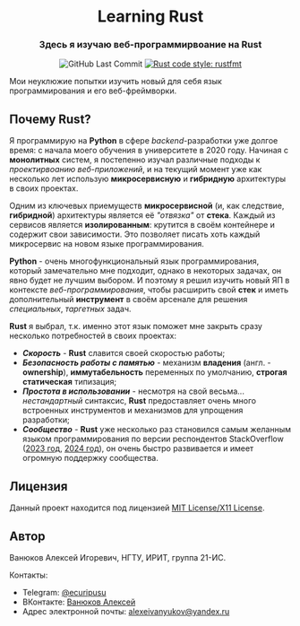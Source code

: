 <div align="center">
    <h1>
        <b>Learning Rust</b>
    </h1>
    <h3>
        Здесь я изучаю веб-программирвоание на Rust
    </h3>
    <img alt="GitHub Last Commit" src="https://img.shields.io/github/last-commit/alex6712/learning-rust?logo=GitHub">
    <a href="https://github.com/rust-lang/rustfmt">
        <img alt="Rust code style: rustfmt" src="https://img.shields.io/badge/code%20style-rustfmt-ffffff.svg">
    </a>
</div>

Мои неуклюжие попытки изучить новый для себя язык программирования и его веб-фреймворки.

## Почему Rust?

Я программирую на **Python** в сфере _backend_-разработки уже долгое время: с начала моего обучения в университете в 2020 году. Начиная с **монолитных** систем, я постепенно изучал различные подходы к _проектирвоанию веб-приложений_, и на текущий момент уже как несколько лет использую **микросервисную** и **гибридную** архитектуры в своих проектах.

Одним из ключевых приемуществ **микросервисной** (и, как следствие, **гибридной**) архитектуры является её _"отвязка"_ от **стека**. Каждый из сервисов является **изолированным**: крутится в своём контейнере и содержит свои зависимости. Это позволяет писать хоть каждый микросервис на новом языке программирования.

**Python** - очень многофункциональный язык программирования, который замечательно мне подходит, однако в некоторых задачах, он явно будет не лучшим выбором. И поэтому я решил изучить новый ЯП в контексте _веб-программирования_, чтобы расширить свой **стек** и иметь дополнительный **инструмент** в своём арсенале для решения _специальных_, _таргетных_ задач.

**Rust** я выбрал, т.к. именно этот язык поможет мне закрыть сразу несколько потребностей в своих проектах:
- **_Скорость_** - **Rust** славится своей скоростью работы;
- **_Безопасность работы с памятью_** - механизм **владения** (англ. - **ownership**), **иммутабельность** переменных по умолчанию, **строгая статическая** типизация;
- **_Простота в использовании_** - несмотря на свой весьма... _нестандартный_ синтаксис, **Rust** предоставляет очень много встроенных инструментов и механизмов для упрощения разработки;
- **_Сообщество_** - **Rust** уже несколько раз становился самым желанным языком программирования по версии респондентов StackOverflow ([2023 год](https://survey.stackoverflow.co/2023/#section-admired-and-desired-programming-scripting-and-markup-languages), [2024 год](https://survey.stackoverflow.co/2024/technology#2-programming-scripting-and-markup-languages)), он очень быстро развивается и имеет огромную поддержку сообщества.

## Лицензия

Данный проект находится под лицензией [MIT License/X11 License](https://github.com/alex6712/learning-rust/blob/master/LICENSE).

## Автор

Ванюков Алексей Игоревич, НГТУ, ИРИТ, группа 21-ИС.

Контакты:
- Telegram: [@ecuripusu](https://t.me/ecuripusu)
- ВКонтакте: [Ванюков Алексей](https://vk.com/zerolevelmath)
- Адрес электронной почты: alexeivanyukov@yandex.ru
